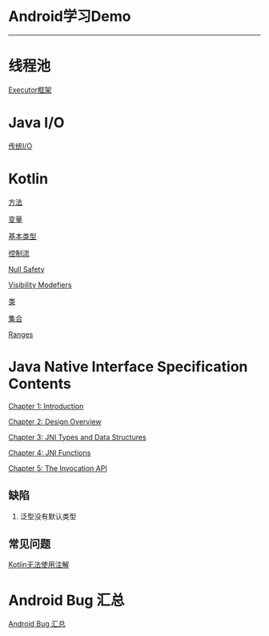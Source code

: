 # Android学习Demo

------

# 线程池 #

[Executor框架][1]

# Java I/O #
[传统I/O][2]

# Kotlin #

[方法][3]

[变量][4]

[基本类型][5]

[控制流][6]

[Null Safety][7]

[Visibility Modefiers][8]

[类][9]

[集合][10]

[Ranges][11]

# Java Native Interface Specification Contents

[Chapter 1: Introduction][12]

[Chapter 2: Design Overview][13]

[Chapter 3: JNI Types and Data Structures][14]

[Chapter 4: JNI Functions][15]

[Chapter 5: The Invocation API][16]

## 缺陷 ##

 1. 泛型没有默认类型

## 常见问题 ##

[Kotlin无法使用注解][17]

# Android Bug 汇总 #

[Android Bug 汇总][18]


  [1]: https://github.com/ChadXiao/Android/tree/master/JavaDemo/JavaConcurrencyInPractice/ExecutorDemo
  [2]: https://github.com/ChadXiao/Android/tree/master/JavaDemo/Java_IO_NIO_and_NIO_2/CLASS_IO
  [3]: https://github.com/ChadXiao/Android/tree/master/KotlinDemo/Function
  [4]: https://github.com/ChadXiao/Android/tree/master/KotlinDemo/Properties
  [5]: https://github.com/ChadXiao/Android/tree/master/KotlinDemo/BasicType
  [6]: https://github.com/ChadXiao/Android/tree/master/KotlinDemo/ControlFlow
  [7]: https://github.com/ChadXiao/Android/tree/master/KotlinDemo/NullSafety
  [8]: https://github.com/ChadXiao/Android/tree/master/KotlinDemo/VisibilityModifier
  [9]: https://github.com/ChadXiao/Android/tree/master/KotlinDemo/Class
  [10]: https://github.com/ChadXiao/Android/tree/master/KotlinDemo/Collections
  [11]: https://github.com/ChadXiao/Android/tree/master/KotlinDemo/Ranges
  [12]: https://github.com/ChadXiao/Android/tree/master/Java_Native_Interface_Spacification_JAVA_SE_8/Chapter_1_Introduction
  [13]:  https://github.com/ChadXiao/Android/tree/master/Java_Native_Interface_Spacification_JAVA_SE_8/Chapter_2_DesignOverview
  [14]: https://github.com/ChadXiao/Android/tree/master/Java_Native_Interface_Spacification_JAVA_SE_8/Chapter_3_TypesAndDataStructures
  [15]: https://github.com/ChadXiao/Android/tree/master/Java_Native_Interface_Spacification_JAVA_SE_8/Chapter_4_JNIFunctions
  [16]: https://github.com/ChadXiao/Android/tree/master/Java_Native_Interface_Spacification_JAVA_SE_8/Chapter_5_TheInvocationApi
  [17]: https://github.com/ChadXiao/Android/tree/master/KotlinDemo/ProblemSummary/kapt
  [18]: https://github.com/ChadXiao/Android/tree/master/AndroidBug